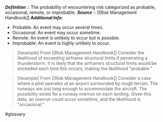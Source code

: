 ***Definition***    :: The probability of encountering risk categorized as probable, occasional, remote, or improbable.
***Source***         :: [[Risk Management Handbook]]
***Additional Info***:
- Probable: An event may occur several times.
- Occasional: An event may occur sometime.
- Remote: An event is unlikely to occur but is possible.
- Improbable: An event is highly unlikely to occur.

> [!example] From [[Risk Management Handbook]]
Consider the likelihood of exceeding airframe structural limits if penetrating a thunderstorm. It is likely that the airframe’s structural limits would be exceeded each time this occurs, making the likelihood "probable."

> [!example] From [[Risk Management Handbook]]
Consider a case where a pilot operates at an airport surrounded by rough terrain. The runways are just long enough to accommodate the aircraft. The possibility exists for a runway overrun on each landing. Given this data, an overrun could occur sometime, and the likelihood is "occasional."

#glossary